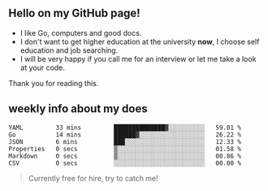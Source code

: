 ## Hello on my GitHub page!

- I like Go, computers and good docs.
- I don't want to get higher education at the university **now**, I choose self education and job searching.
- I will be very happy if you call me for an interview or let me take a look at your code.

Thank you for reading this.

## weekly info about my does
<!--START_SECTION:waka-->

```text
YAML         33 mins         ██████████████▓░░░░░░░░░░   59.01 %
Go           14 mins         ██████▓░░░░░░░░░░░░░░░░░░   26.22 %
JSON         6 mins          ███░░░░░░░░░░░░░░░░░░░░░░   12.33 %
Properties   0 secs          ▒░░░░░░░░░░░░░░░░░░░░░░░░   01.58 %
Markdown     0 secs          ▒░░░░░░░░░░░░░░░░░░░░░░░░   00.86 %
CSV          0 secs          ░░░░░░░░░░░░░░░░░░░░░░░░░   00.00 %
```

<!--END_SECTION:waka-->

> Currently free for hire, try to catch me!
